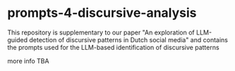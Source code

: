 # prompts-4-discursive-analysis
This repository is supplementary to our paper "An exploration of LLM-guided detection of discursive patterns in Dutch social media" and contains the prompts used for the LLM-based identification of discursive patterns

more info TBA
